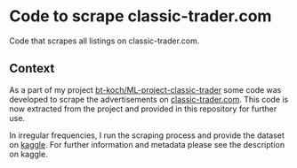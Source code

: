 # Code to scrape classic-trader.com

Code that scrapes all listings on classic-trader.com.

## Context

As a part of my project [bt-koch/ML-project-classic-trader](https://github.com/bt-koch/ML-project-classic-trader) some code was developed to scrape the advertisements on [classic-trader.com](https://www.classic-trader.com/uk/cars). This code is now extracted from the project and provided in this repository for further use.

In irregular frequencies, I run the scraping process and provide the dataset on [kaggle](https://www.kaggle.com/datasets/btkoch/used-cars-data-scraped-from-classictradercom). For further information and metadata please see the description on kaggle.